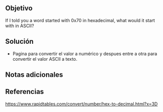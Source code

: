 ## Objetivo
If I told you a word started with 0x70 in hexadecimal, what would it start with in ASCII?

## Solución
- Pagina para convertir el valor a numérico y despues entre a otra para convertir el valor ASCII a texto.
## Notas adicionales

## Referencias
https://www.rapidtables.com/convert/number/hex-to-decimal.html?x=3D